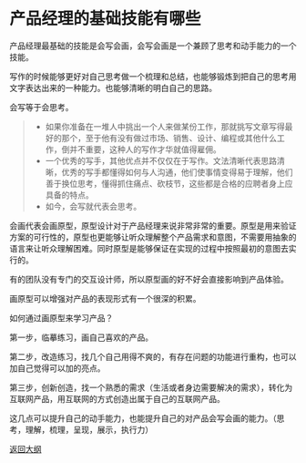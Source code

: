 # 产品经理的基础技能有哪些

产品经理最基础的技能是会写会画，会写会画是一个兼顾了思考和动手能力的一个技能。

写作的时候能够更好对自己思考做一个梳理和总结，也能够锻炼到把自己的思考用文字表达出来的一种能力。也能够清晰的明白自己的思路。

会写等于会思考。

> - 如果你准备在一堆人中挑出一个人来做某份工作，那就挑写文章写得最好的那个，至于他有没有做过市场、销售、设计、编程或其他什么工作，倒并不重要，这种人的写作才华就值得雇佣。
> - 一个优秀的写手，其他优点并不仅仅在于写作。文法清晰代表思路清晰，优秀的写手都懂得如何与人沟通，他们使事情变得易于理解，他们善于换位思考，懂得抓住痛点、砍枝节，这些都是合格的应聘者身上应具备的特点。
> - 如今，会写就代表会思考。

会画代表会画原型，原型设计对于产品经理来说非常非常的重要。原型是用来验证方案的可行性的，原型也更能够让听众理解整个产品需求和意图，不需要用抽象的语言来让听众理解困难。同时原型是能够保证在实现的过程中按照最初的意图去实行的。

有的团队没有专门的交互设计师，所以原型画的好不好会直接影响到产品体验。

画原型可以增强对产品的表现形式有一个很深的积累。

如何通过画原型来学习产品？

第一步，临摹练习，画自己喜欢的产品。

第二步，改造练习，找几个自己用得不爽的，有存在问题的功能进行重构，也可以加自己觉得可以加的亮点。

第三步，创新创造，找一个熟悉的需求（生活或者身边需要解决的需求），转化为互联网产品，用互联网的方式创造出属于自己的互联网产品。

这几点可以提升自己的动手能力，也能提升自己的对产品会写会画的能力。（思考，理解，梳理，呈现，展示，执行力）



[返回大纲](https://github.com/FRANKIETANG/PM#%E4%BA%A7%E5%93%81%E7%BB%8F%E7%90%86%E7%AC%AC%E4%B8%80%E8%AF%BE-%E5%89%8D%E8%A8%80)